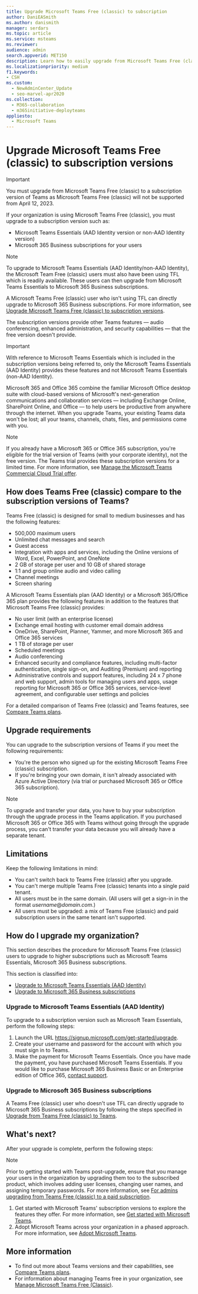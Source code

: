 ```yaml
---
title: Upgrade Microsoft Teams Free (classic) to subscription
author: DaniEASmith
ms.author: danismith
manager: serdars
ms.topic: article
ms.service: msteams
ms.reviewer: 
audience: admin
search.appverid: MET150
description: Learn how to easily upgrade from Microsoft Teams Free (classic) to a subscription version by purchasing a Microsoft Teams Essentials/Microsoft 365/Office 365 plan for your users.
ms.localizationpriority: medium
f1.keywords:
- CSH
ms.custom: 
  - NewAdminCenter_Update
  - seo-marvel-apr2020
ms.collection: 
  - M365-collaboration
  - m365initiative-deployteams
appliesto: 
  - Microsoft Teams
---
```


# Upgrade Microsoft Teams Free (classic) to subscription versions

> [!IMPORTANT]
> You must upgrade from Microsoft Teams Free (classic) to a subscription version of Teams as Microsoft Teams Free (classic) will not be supported from April 12, 2023.

If your organization is using Microsoft Teams Free (classic), you must upgrade to a subscription version such as:
- Microsoft Teams Essentials (AAD Identity version or non-AAD Identity version)
- Microsoft 365 Business subscriptions for your users

> [!NOTE]
> To upgrade to Microsoft Teams Essentials (AAD Identity/non-AAD Identity), the Microsoft Team Free (classic) users must also have been using TFL which is readily available. These users can then upgrade from Microsoft Teams Essentials to Microsoft 365 Business subscriptions.

A Microsoft Teams Free (classic) user who isn't using TFL can directly upgrade to Microsoft 365 Business subscriptions. For more information, see [Upgrade Microsoft Teams Free (classic) to subscription versions](#upgrade-microsoft-teams-free-classic-to-subscription-versions).

The subscription versions provide other Teams features — audio conferencing, enhanced administration, and security capabilities — that the free version doesn't provide.

> [!IMPORTANT]
> With reference to Microsoft Teams Essentials which is included in the subscription versions being referred to, only the Microsoft Teams Essentials (AAD Identity) provides these features and not Microsoft Teams Essentials (non-AAD Identity).

Microsoft 365 and Office 365 combine the familiar Microsoft Office desktop suite with cloud-based versions of Microsoft's next-generation communications and collaboration services — including Exchange Online, SharePoint Online, and Office — to help users be productive from anywhere through the internet. When you upgrade Teams, your existing Teams data won't be lost; all your teams, channels, chats, files, and permissions come with you.

> [!NOTE]
> If you already have a Microsoft 365 or Office 365 subscription, you're eligible for the trial version of Teams (with your corporate identity), not the free version. The Teams trial provides these subscription versions for a limited time. For more information, see [Manage the Microsoft Teams Commercial Cloud Trial offer](./teams-exploratory.md).

## How does Teams Free (classic) compare to the subscription versions of Teams?

Teams Free (classic) is designed for small to medium businesses and has the following features:

- 500,000 maximum users
- Unlimited chat messages and search
- Guest access
- Integration with apps and services, including the Online versions of Word, Excel, PowerPoint, and OneNote
- 2 GB of storage per user and 10 GB of shared storage
- 1:1 and group online audio and video calling
- Channel meetings
- Screen sharing

A Microsoft Teams Essentials plan (AAD Identity) or a Microsoft 365/Office 365 plan provides the following features in addition to the features that Microsoft Teams Free (classic) provides:

- No user limit (with an enterprise license)
- Exchange email hosting with customer email domain address
- OneDrive, SharePoint, Planner, Yammer, and more Microsoft 365 and Office 365 services
- 1 TB of storage per user
- Scheduled meetings
- Audio conferencing
- Enhanced security and compliance features, including multi-factor authentication, single sign-on, and Auditing (Premium) and reporting
- Administrative controls and support features, including 24 x 7 phone and web support, admin tools for managing users and apps, usage reporting for Microsoft 365 or Office 365 services, service-level agreement, and configurable user settings and policies

For a detailed comparison of Teams Free (classic) and Teams features, see [Compare Teams plans](https://products.office.com/microsoft-teams/free).

## Upgrade requirements

You can upgrade to the subscription versions of Teams if you meet the following requirements:

- You're the person who signed up for the existing Microsoft Teams Free (classic) subscription.
- If you're bringing your own domain, it isn't already associated with Azure Active Directory (via trial or purchased Microsoft 365 or Office 365 subscription).

> [!NOTE]
> To upgrade and transfer your data, you have to buy your subscription through the upgrade process in the Teams application. If you purchased Microsoft 365 or Office 365 with Teams without going through the upgrade process, you can't transfer your data because you will already have a separate tenant.

## Limitations

Keep the following limitations in mind:

- You can't switch back to Teams Free (classic) after you upgrade.
- You can't merge multiple Teams Free (classic) tenants into a single paid tenant.
- All users must be in the same domain. (All users will get a sign-in in the format *username*@*domain.com*.)
- All users must be upgraded: a mix of Teams Free (classic) and paid subscription users in the same tenant isn't supported.

## How do I upgrade my organization?

This section describes the procedure for Microsoft Teams Free (classic) users to upgrade to higher subscriptions such as Microsoft Teams Essentials, Microsoft 365 Business subscriptions.

This section is classified into:

- [Upgrade to Microsoft Teams Essentials (AAD Identity)](#upgrade-to-microsoft-teams-essentials-aad-identity)
- [Upgrade to Microsoft 365 Business subscriptions](#upgrade-to-microsoft-365-business-subscriptions)

### Upgrade to Microsoft Teams Essentials (AAD Identity)

To upgrade to a subscription version such as Microsoft Team Essentials, perform the following steps:

1. Launch the URL https://signup.microsoft.com/get-started/upgrade.
1. Create your username and password for the account with which you must sign in to Teams.
1. Make the payment for Microsoft Teams Essentials.
   Once you have made the payment, you have purchased Microsoft Teams Essentials.
    If you would like to purchase Microsoft 365 Business Basic or an Enterprise edition of Office 365, [contact support](https://portal.office.com/support/altusupport.aspx?app=teamsfreeupgrade).

### Upgrade to Microsoft 365 Business subscriptions

 A Teams Free (classic) user who doesn't use TFL can directly upgrade to Microsoft 365 Business subscriptions by following the steps specified in [Upgrade from Teams Free (classic) to Teams](https://support.office.com/article/Upgrade-from-Teams-free-to-Teams-29475bbd-a34f-4175-9b33-d44430f8ad39).

## What's next?

After your upgrade is complete, perform the following steps:

> [!NOTE]
> Prior to getting started with Teams post-upgrade, ensure that you manage your users in the organization by upgrading them too to the subscribed product, which involves adding user licenses, changing user names, and assigning temporary passwords. For more information, see [For admins upgrading from Teams Free (classic) to a paid subscription](https://support.office.com/article/for-admins-upgrading-from-teams-free-to-a-paid-subscription-75a95e7f-001e-42d0-a787-ae8b992d5a52).

1. Get started with Microsoft Teams' subscription versions to explore the features they offer. For more information, see [Get started with Microsoft Teams](get-started-with-teams-quick-start.md).
1. Adopt Microsoft Teams across your organization in a phased approach. For more information, see [Adopt Microsoft Teams](adopt-microsoft-teams-landing-page.md).

## More information

- To find out more about Teams versions and their capabilities, see [Compare Teams plans](https://products.office.com/microsoft-teams/free).
- For information about managing Teams free in your organization, see [Manage Microsoft Teams Free (Classic)](manage-freemium.md).